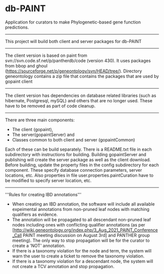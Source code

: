 # db-PAINT
Application for curators to make Phylogenetic-based gene function predictions.
***
This project will build both client and server packages for db-PAINT

***

The client version is based on paint from svn://svn.code.sf.net/p/pantherdb/code (version 430).  It uses packages from bbop and ghoul (https://sourceforge.net/p/geneontology/svn/HEAD/tree/).  Directory geneontology contains a zip file that contains the packages that are used by gopaint client

***

The client version has dependencies on database related libraries (such as hibernate, Postgresql, mySQL) and others that are no longer used.  These have to be removed as part of code cleanup.

***

There are three main components:
+ The client (gopaint), 
+ The server(gopaintServer) and
+ Classes common to both client and server (gopaintCommon)  

Each of these can be build separately.  There is a README.txt file in each subdirectory with instructions for building.  Building gopaintServer and publishing will create the server package as well as the client download.
Before building, update the property files in the config subdirectory for each component.  These specify database connection parameters, server locations, etc. Also properties in file user.properties.paintCuration have to be modified to specify server location, etc.

***
'''Rules for creating IBD annotations'''
* When creating an IBD annotation, the software will include all available expeimental annotations from non-pruned leaf nodes with matching qualifiers as evidence.
* The annotation will be propagated to all descendant non-pruned leaf nodes including ones with conflicting qualifier annotations (as per [http://wiki.geneontology.org/index.php/3_Aug_2021_PAINT_Conference_Call PAINT meeting discussion on August 3rd]  and PANTHER group meeting).  The only way to stop propagation will be for the curator to create a 'NOT' annotation.
* If there is a taxonomy violation for the node and term, the system will warn the user to create a ticket to remove the taxonomy violation.
* If there is a taxonomy violation for a descendant node, the system will not create a TCV annotation and stop propagation.

